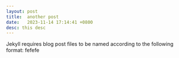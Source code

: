 ```yaml
---
layout: post
title:  another post
date:   2023-11-14 17:14:41 +0800
desc: this desc
---
```


Jekyll requires blog post files to be named according to the following format:
fefefe